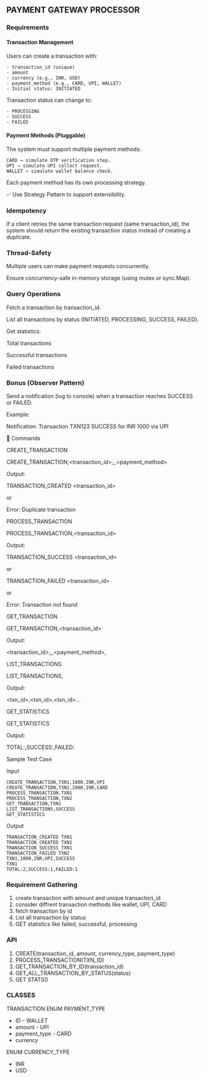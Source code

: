 ## PAYMENT GATEWAY PROCESSOR
### Requirements

#### Transaction Management
Users can create a transaction with:

    - transaction_id (unique)
    - amount 
    - currency (e.g., INR, USD)
    - payment_method (e.g., CARD, UPI, WALLET)
    - Initial status: INITIATED

Transaction status can change to:

    - PROCESSING
    - SUCCESS
    - FAILED

#### Payment Methods (Pluggable)
The system must support multiple payment methods:
    
    CARD → simulate OTP verification step.
    UPI → simulate UPI collect request.
    WALLET → simulate wallet balance check.

Each payment method has its own processing strategy.

✅ Use Strategy Pattern to support extensibility.

### Idempotency

If a client retries the same transaction request (same transaction_id), the system should return the existing transaction status instead of creating a duplicate.

### Thread-Safety

Multiple users can make payment requests concurrently.

Ensure concurrency-safe in-memory storage (using mutex or sync.Map).

### Query Operations

Fetch a transaction by transaction_id.

List all transactions by status (INITIATED, PROCESSING, SUCCESS, FAILED).

Get statistics:

Total transactions

Successful transactions

Failed transactions

### Bonus (Observer Pattern)

Send a notification (log to console) when a transaction reaches SUCCESS or FAILED.

Example:

Notification: Transaction TXN123 SUCCESS for INR 1000 via UPI

🔹 Commands

CREATE_TRANSACTION

CREATE_TRANSACTION,<transaction_id>,<amount>,<currency>,<payment_method>


Output:

TRANSACTION_CREATED <transaction_id>


or

Error: Duplicate transaction


PROCESS_TRANSACTION

PROCESS_TRANSACTION,<transaction_id>


Output:

TRANSACTION_SUCCESS <transaction_id>


or

TRANSACTION_FAILED <transaction_id>


or

Error: Transaction not found


GET_TRANSACTION

GET_TRANSACTION,<transaction_id>


Output:

<transaction_id>,<amount>,<currency>,<payment_method>,<status>


LIST_TRANSACTIONS

LIST_TRANSACTIONS,<status>


Output:

<txn_id>,<txn_id>,<txn_id>...


GET_STATISTICS

GET_STATISTICS


Output:

TOTAL:<value>,SUCCESS:<value>,FAILED:<value>

Sample Test Case

Input

    CREATE_TRANSACTION,TXN1,1000,INR,UPI
    CREATE_TRANSACTION,TXN2,2000,INR,CARD
    PROCESS_TRANSACTION,TXN1
    PROCESS_TRANSACTION,TXN2
    GET_TRANSACTION,TXN1
    LIST_TRANSACTIONS,SUCCESS
    GET_STATISTICS

Output

    TRANSACTION_CREATED TXN1
    TRANSACTION_CREATED TXN2
    TRANSACTION_SUCCESS TXN1
    TRANSACTION_FAILED TXN2
    TXN1,1000,INR,UPI,SUCCESS
    TXN1
    TOTAL:2,SUCCESS:1,FAILED:1


### Requirement Gathering
1. create transaction with amount and unique transaction_id
2. consider diffrent transaction methods like wallet, UPI, CARD
3. fetch transaction by id 
4. List all transaction by status 
5. GET statistics like failed, successful, processing

### API
1. CREATE(transaction_id, amount, currency_type, payment_type)
2. PROCESS_TRANSACTION(TXN_ID)
3. GET_TRANSACTION_BY_ID(transaction_id)
4. GET_ALL_TRANSACTION_BY_STATUS(status)
5. GET STATS()

### CLASSES
TRANSACTION             ENUM PAYMENT_TYPE
 - ID                    - WALLET
 - amount                - UPI
 - payment_type          - CARD
 - currency

ENUM CURRENCY_TYPE
- INR
- USD


